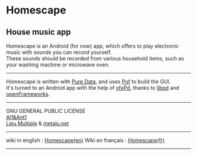 # Homescape
## House music app

Homescape is an Android (for now) app, which offers to play 
electronic music with sounds you can record yourself.  
These sounds should be recorded from various household items, 
such as your washing machine or microwave oven.

------

Homescape is written with [Pure Data](http://pure-data.info), 
and uses [Pof](https://github.com/Ant1r/ofxPof) to build the GUI.  
It's turned to an Android app with the help of [ofxPd](https://github.com/danomatika/ofxPd), 
thanks to [libpd](http://libpd.cc) and [openFrameworks](http://www.openframeworks.cc).

------

GNU GENERAL PUBLIC LICENSE  
[Al1&Ant1](http://al1ant1.free.fr/)  
[Lieu Multiple](https://lieumultiple.org) & [metalu.net](http://metalu.net/en/home/)

------
wiki in english :
[Homescape(en)](https://github.com/MetaluNetProjects/Homescape/wiki/Homescape(en))
Wiki en français :
[Homescape(fr)](http://linuxmao.org/Homescape)

------
